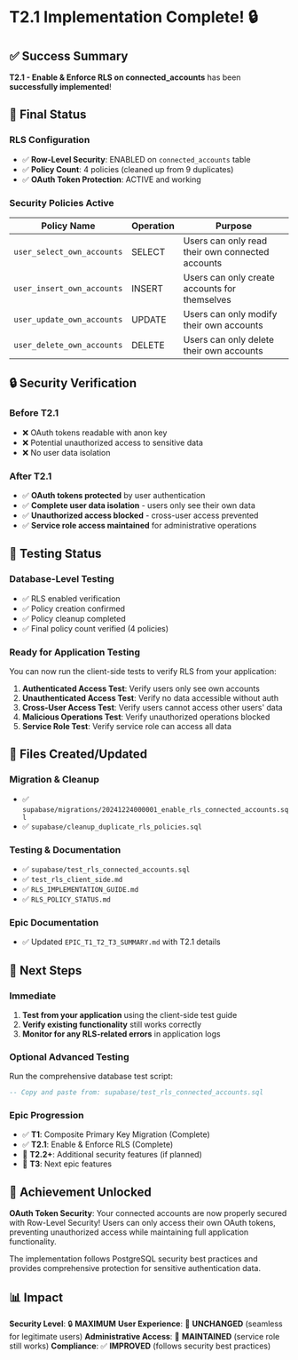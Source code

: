 # T2.1 Implementation Complete! 🔒

## ✅ Success Summary

**T2.1 - Enable & Enforce RLS on connected_accounts** has been **successfully implemented**!

## 🎯 Final Status

### RLS Configuration
- ✅ **Row-Level Security**: ENABLED on `connected_accounts` table
- ✅ **Policy Count**: 4 policies (cleaned up from 9 duplicates)
- ✅ **OAuth Token Protection**: ACTIVE and working

### Security Policies Active
| Policy Name | Operation | Purpose |
|-------------|-----------|---------|
| `user_select_own_accounts` | SELECT | Users can only read their own connected accounts |
| `user_insert_own_accounts` | INSERT | Users can only create accounts for themselves |
| `user_update_own_accounts` | UPDATE | Users can only modify their own accounts |
| `user_delete_own_accounts` | DELETE | Users can only delete their own accounts |

## 🔒 Security Verification

### Before T2.1
- ❌ OAuth tokens readable with anon key
- ❌ Potential unauthorized access to sensitive data
- ❌ No user data isolation

### After T2.1
- ✅ **OAuth tokens protected** by user authentication
- ✅ **Complete user data isolation** - users only see their own data
- ✅ **Unauthorized access blocked** - cross-user access prevented
- ✅ **Service role access maintained** for administrative operations

## 🧪 Testing Status

### Database-Level Testing
- ✅ RLS enabled verification
- ✅ Policy creation confirmed
- ✅ Policy cleanup completed
- ✅ Final policy count verified (4 policies)

### Ready for Application Testing
You can now run the client-side tests to verify RLS from your application:

1. **Authenticated Access Test**: Verify users only see own accounts
2. **Unauthenticated Access Test**: Verify no data accessible without auth
3. **Cross-User Access Test**: Verify users cannot access other users' data
4. **Malicious Operations Test**: Verify unauthorized operations blocked
5. **Service Role Test**: Verify service role can access all data

## 📁 Files Created/Updated

### Migration & Cleanup
- ✅ `supabase/migrations/20241224000001_enable_rls_connected_accounts.sql`
- ✅ `supabase/cleanup_duplicate_rls_policies.sql`

### Testing & Documentation
- ✅ `supabase/test_rls_connected_accounts.sql`
- ✅ `test_rls_client_side.md`
- ✅ `RLS_IMPLEMENTATION_GUIDE.md`
- ✅ `RLS_POLICY_STATUS.md`

### Epic Documentation
- ✅ Updated `EPIC_T1_T2_T3_SUMMARY.md` with T2.1 details

## 🚀 Next Steps

### Immediate
1. **Test from your application** using the client-side test guide
2. **Verify existing functionality** still works correctly
3. **Monitor for any RLS-related errors** in application logs

### Optional Advanced Testing
Run the comprehensive database test script:
```sql
-- Copy and paste from: supabase/test_rls_connected_accounts.sql
```

### Epic Progression
- ✅ **T1**: Composite Primary Key Migration (Complete)
- ✅ **T2.1**: Enable & Enforce RLS (Complete)
- 🔄 **T2.2+**: Additional security features (if planned)
- 🔄 **T3**: Next epic features

## 🎉 Achievement Unlocked

**OAuth Token Security**: Your connected accounts are now properly secured with Row-Level Security! Users can only access their own OAuth tokens, preventing unauthorized access while maintaining full application functionality.

The implementation follows PostgreSQL security best practices and provides comprehensive protection for sensitive authentication data.

## 📊 Impact

**Security Level**: 🔒 **MAXIMUM**
**User Experience**: 🚀 **UNCHANGED** (seamless for legitimate users)
**Administrative Access**: 🔧 **MAINTAINED** (service role still works)
**Compliance**: ✅ **IMPROVED** (follows security best practices) 